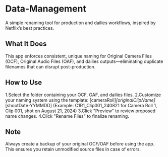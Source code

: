 # Data-Management
A simple renaming tool for production and dailies workflows, inspired by Netflix’s best practices.
## What It Does
This app enforces consistent, unique naming for Original Camera Files (OCF), Original Audio Files (OAF), and dailies outputs—eliminating duplicate filenames that can disrupt post-production.
## How to Use
1.Select the folder containing your OCF, OAF, and dailies files.
2.Customize your naming system using the template: [cameraRoll]_[originalClipName]_[shootDate-YYMMDD]
(Example: C1R1_Clip001_240821 for Camera Roll 1, Clip 001, shot on August 21, 2024)
3.Click "Preview" to review proposed name changes.
4.Click "Rename Files" to finalize renaming.
## Note
Always create a backup of your original OCF/OAF before using the app. This ensures you retain unmodified source files in case of errors.
